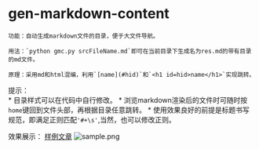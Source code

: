 # gen-markdown-content
    功能：自动生成markdown文件的目录，便于大文件导航。

    用法：`python gmc.py srcFileName.md`即可在当前目录下生成名为res.md的带有目录的md文件。

    原理：采用md和html混编，利用`[name](#hid)`和`<h1 id=hid>name</h1>`实现跳转。

提示：    
    * 目录样式可以在代码中自行修改。
    * 浏览markdown渲染后的文件时可随时按`home`键回到文件头部，再根据目录任意跳转。
    * 使用效果良好的前提是标题书写规范，即满足正则匹配`'#+\s'`,当然，也可以修改正则。   

效果展示： 
[样例文章](http://www.cnblogs.com/findneo/p/7083078.html)
![sample.png](https://ooo.0o0.ooo/2017/06/27/595222c8d1b5f.png)
